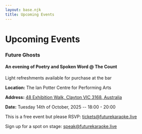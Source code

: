```yaml
---
layout: base.njk
title: Upcoming Events
---
```


# Upcoming Events

<div class="event-card">

### Future Ghosts

#### An evening of Poetry and Spoken Word @ The Count

Light refreshments available for purchase at the bar

**Location:** The Ian Potter Centre for Performing Arts

**Address:** [48 Exhibition Walk, Clayton VIC 3168, Australia](https://www.google.com/maps/search/?api=1&query=48+Exhibition+Walk,+Clayton+VIC+3168,+Australia)

**Date:** Tuesday 14th of October, 2025 -- 18:00 - 20:00

This is a free event but please RSVP: [tickets@futurekaraoke.live](mailto:tickets@futurekaraoke.live)

Sign up for a spot on stage: [speak@futurekaraoke.live](mailto:speak@futurekaraoke.live)
</div>